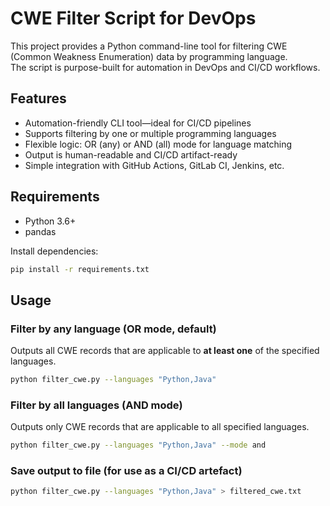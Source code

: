# CWE Filter Script for DevOps

This project provides a Python command-line tool for filtering CWE (Common Weakness Enumeration) data by programming language.  
The script is purpose-built for automation in DevOps and CI/CD workflows.

## Features

- Automation-friendly CLI tool—ideal for CI/CD pipelines
- Supports filtering by one or multiple programming languages
- Flexible logic: OR (any) or AND (all) mode for language matching
- Output is human-readable and CI/CD artifact-ready
- Simple integration with GitHub Actions, GitLab CI, Jenkins, etc.

## Requirements

- Python 3.6+
- pandas

Install dependencies:

```bash
pip install -r requirements.txt
```
## Usage

### Filter by any language (OR mode, default)

Outputs all CWE records that are applicable to **at least one** of the specified languages.

```bash
python filter_cwe.py --languages "Python,Java"
```
### Filter by all languages (AND mode)

Outputs only CWE records that are applicable to all specified languages.

```bash
python filter_cwe.py --languages "Python,Java" --mode and
```
### Save output to file (for use as a CI/CD artefact)

```bash
python filter_cwe.py --languages "Python,Java" > filtered_cwe.txt
```